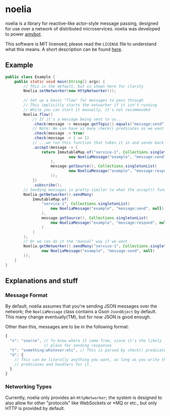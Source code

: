 # noelia

noelia is a library for reactive-like actor-style message passing, designed for use over a network of distributed microservices. noelia was developed to power [amybot](https://amy.chat/).

This software is MIT licensed; please read the `LICENSE` file to understand what this means. A short description can be found [here](https://tldrlegal.com/license/mit-license). 

## Example

```Java
public class Example {
    public static void main(String[] args) {
        // This is the default, but is shown here for clarity
        Noelia.setNetworker(new HttpNetworker());
        
        // Set up a basic "flow" for messages to pass through
        // This implicitly starts the networker if it isn't running
        // While you can start it manually, it's not recommended
        Noelia.flow()
            // If it's a message being sent to us...
            .check(message -> message.getTopic().equals("message:send"))
            // Note: We can have as many check() predicates as we want
            .check(message -> true)
            .check(message -> 1 == 1)
            // ...we run this function that takes it in and sends back some output
            .accept(message -> {
                return ImmutableMap.of("service-1", Collections.singletonList(
                            new NoeliaMessage("example", "message:send", null)
                    ),
                    message.getSource(), Collections.singletonList(
                            new NoeliaMessage("example", "message:respond", null)
                    ));
            })
            .subscribe();
        // Sending messages is pretty similar to what the accept() function returns
        Noelia.getNetworker().sendMany(
            ImmutableMap.of(
                "service-1", Collections.singletonList(
                    new NoeliaMessage("example", "message:send", null)
                ),
                message.getSource(), Collections.singletonList(
                    new NoeliaMessage("example", "message:respond", null)
                )
            )
        );
        // Or we can do it the "manual" way if we want
        Noelia.getNetworker().sendMany("service-1", Collections.singletonList(
                new NoeliaMessage("example", "message-send", null)
        ));
    }
}
```

## Explanations and stuff

### Message Format

By default, noelia assumes that you're sending JSON messages over the network; the `NoeliaMessage` class contains a Gson `JsonObject` by default. This many change eventually(TM), but for now JSON is good enough. 

Other than this, messages are to be in the following format:
```Javascript
{
  "s": "source", // To know where it came from, since it's the likely 
                 // place for sending responses
  "t": "something:whatever:etc", // This is parsed by check() predicates
  "d": {
    // This can be literally anything you want, as long as you write the
    // predicates and handlers for it.  
  }
}
``` 

### Networking Types

Currently, noelia only provides an `HttpNetworker`; the system is designed to also allow for other "protocols" like WebSockets or \*MQ or etc., but only HTTP is provided by default. 